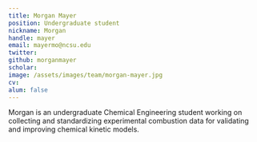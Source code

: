 ```yaml
---
title: Morgan Mayer
position: Undergraduate student
nickname: Morgan
handle: mayer
email: mayermo@ncsu.edu
twitter:
github: morganmayer
scholar:
image: /assets/images/team/morgan-mayer.jpg
cv:
alum: false
---
```

Morgan is an undergraduate Chemical Engineering student working on collecting and standardizing experimental combustion data for validating and improving chemical kinetic models.

[North Carolina State University]: http://ncsu.edu/
